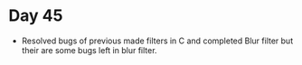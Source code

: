 # Day 45

- Resolved bugs of previous made filters in C and completed Blur filter but their are some bugs left in blur filter.